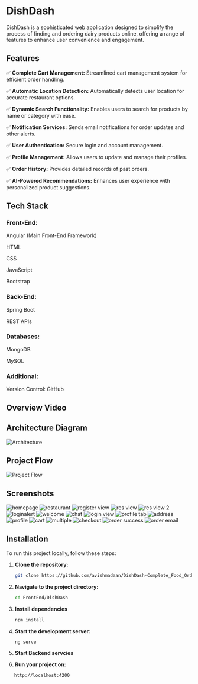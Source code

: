 # DishDash

DishDash is a sophisticated web application designed to simplify the process of finding and ordering dairy products online, offering a range of features to enhance user convenience and engagement.

## Features

✅ **Complete Cart Management:** Streamlined cart management system for efficient order handling.

✅ **Automatic Location Detection:** Automatically detects user location for accurate restaurant options.

✅ **Dynamic Search Functionality:** Enables users to search for products by name or category with ease.

✅ **Notification Services:** Sends email notifications for order updates and other alerts.

✅ **User Authentication:** Secure login and account management.

✅ **Profile Management:** Allows users to update and manage their profiles.

✅ **Order History:** Provides detailed records of past orders.

✅ **AI-Powered Recommendations:** Enhances user experience with personalized product suggestions.

## Tech Stack

### Front-End:
Angular (Main Front-End Framework)

HTML

CSS

JavaScript

Bootstrap

### Back-End:
Spring Boot

REST APIs

### Databases:
MongoDB

MySQL

### Additional:
Version Control: GitHub

## Overview Video

## Architecture Diagram

![Architecture](ArchitectureDiagram.png)

## Project Flow
![Project Flow](FlowDiagram.png)

## Screenshots
![homepage](Screenshots/HomePage.png)
![restaurant](Screenshots/Restaurants.png)
![register view](Screenshots/RegisterView.png)
![res view](Screenshots/Restaurant_view_1.png)
![res view 2](Screenshots/Restaurant_view_2.png)
![loginalert](Screenshots/LoginAlert.png)
![welcome](Screenshots/Welcome_Email.png)
![chat](Screenshots/Chatbot.png)
![login view](Screenshots/LoginView.png)
![profile tab](Screenshots/ProfileTab.png)
![address](Screenshots/Address_Tab.png)
![profile](Screenshots/Edit_Profile_Tab.png)
![cart](Screenshots/Cart_Section.png)
![multiple](Screenshots/Multiple_Res_Alert.png)
![checkout](Screenshots/Checkout.png)
![order success](Screenshots/Order_Success.png)
![order email](Screenshots/Order_Success_Email.png)


## Installation
To run this project locally, follow these steps:

1. **Clone the repository:**
   ```sh
   git clone https://github.com/avishmadaan/DishDash-Complete_Food_Ordering_Web_App
   
2. **Navigate to the project directory:**
    ```sh
   cd FrontEnd/DishDash

3. **Install dependencies**
    ```sh
    npm install

4. **Start the development server:**
    ```sh
   ng serve

5. **Start Backend servcies**

6. **Run your project on:**
```sh
   http://localhost:4200
